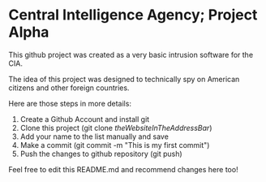 # Central Intelligence Agency; Project Alpha

This github project was created as a very basic intrusion software for the CIA.

The idea of this project was designed to technically spy on American citizens and other foreign countries.

Here are those steps in more details:
1. Create a Github Account and install git
2. Clone this project (git clone *theWebsiteInTheAddressBar*)
3. Add your name to the list manually and save
4. Make a commit (git commit -m "This is my first commit")
5. Push the changes to github repository (git push)

Feel free to edit this README.md and recommend changes here too!

